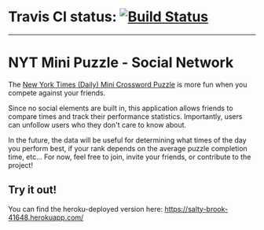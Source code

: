 # Travis CI status: [![Build Status](https://travis-ci.org/j10sanders/crossword.svg?branch=master)](https://travis-ci.org/j10sanders/crossword)
___

# NYT Mini Puzzle - Social Network

The [New York Times (Daily) Mini Crossword Puzzle](http://www.nytimes.com/crosswords/game/mini) is more fun when you compete against your friends.

Since no social elements are built in, this application allows friends to compare times and track their performance statistics.  Importantly, users can unfollow users who they don't care to know about.

In the future, the data will be useful for determining what times of the day you perform best, if your rank depends on the average puzzle completion time, etc... 
For now, feel free to join, invite your friends, or contribute to the project!

## Try it out!
You can find the heroku-deployed version here: https://salty-brook-41648.herokuapp.com/
